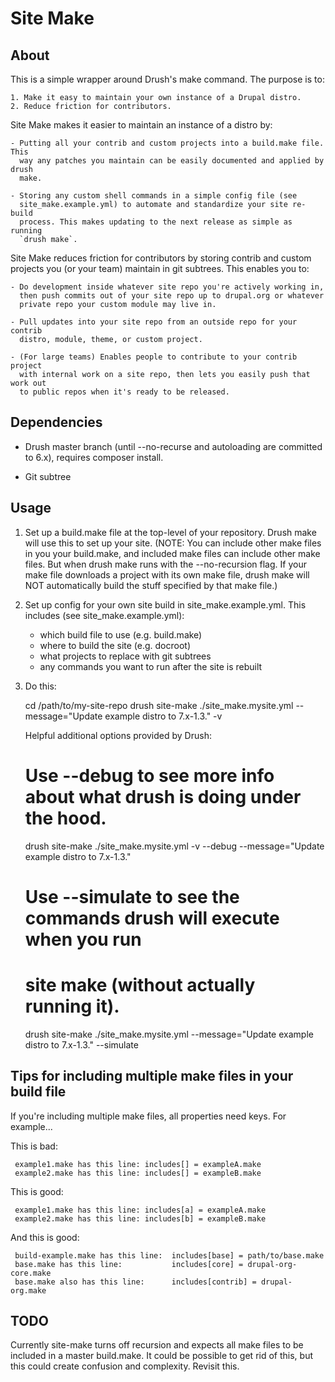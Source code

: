 Site Make
=========

About
-----

  This is a simple wrapper around Drush's make command. The purpose is to:
   
    1. Make it easy to maintain your own instance of a Drupal distro.
    2. Reduce friction for contributors.

  Site Make makes it easier to maintain an instance of a distro by:

    - Putting all your contrib and custom projects into a build.make file. This
      way any patches you maintain can be easily documented and applied by drush
      make. 

    - Storing any custom shell commands in a simple config file (see
      site_make.example.yml) to automate and standardize your site re-build
      process. This makes updating to the next release as simple as running
      `drush make`.

  Site Make reduces friction for contributors by storing contrib and custom
  projects you (or your team) maintain in git subtrees. This enables you to:

    - Do development inside whatever site repo you're actively working in,
      then push commits out of your site repo up to drupal.org or whatever
      private repo your custom module may live in.

    - Pull updates into your site repo from an outside repo for your contrib
      distro, module, theme, or custom project. 

    - (For large teams) Enables people to contribute to your contrib project
      with internal work on a site repo, then lets you easily push that work out
      to public repos when it's ready to be released.

Dependencies
------------

  - Drush master branch (until --no-recurse and autoloading are committed to
    6.x), requires composer install.

  - Git subtree

Usage
-----

  1. Set up a build.make file at the top-level of your repository. Drush make
     will use this to set up your site. (NOTE: You can include other make files in you
     your build.make, and included make files can include other make files. But
     when drush make runs with the --no-recursion flag. If your make file
     downloads a project with its own make file, drush make will NOT
     automatically build the stuff specified by that make file.)

  2. Set up config for your own site build in site_make.example.yml. This
     includes (see site_make.example.yml): 
     
       - which build file to use (e.g. build.make)
       - where to build the site (e.g. docroot)
       - what projects to replace with git subtrees
       - any commands you want to run after the site is rebuilt

  3. Do this:
      
        cd /path/to/my-site-repo
        drush site-make ./site_make.mysite.yml --message="Update example distro to 7.x-1.3." -v

     Helpful additional options provided by Drush:

        # Use --debug to see more info about what drush is doing under the hood.
        drush site-make ./site_make.mysite.yml -v --debug --message="Update example distro to 7.x-1.3."
 
        # Use --simulate to see the commands drush will execute when you run
        # site make (without actually running it).
        drush site-make ./site_make.mysite.yml --message="Update example distro to 7.x-1.3." --simulate

Tips for including multiple make files in your build file
----------------------------------------------------------

  If you're including multiple make files, all properties need keys. For example...

  This is bad:

     example1.make has this line: includes[] = exampleA.make
     example2.make has this line: includes[] = exampleB.make

  This is good:

     example1.make has this line: includes[a] = exampleA.make
     example2.make has this line: includes[b] = exampleB.make

  And this is good:

     build-example.make has this line:  includes[base] = path/to/base.make
     base.make has this line:           includes[core] = drupal-org-core.make
     base.make also has this line:      includes[contrib] = drupal-org.make

TODO
-----
Currently site-make turns off recursion and expects all make files to be
included in a master build.make. It could be possible to get rid of this, but
this could create confusion and complexity. Revisit this.

